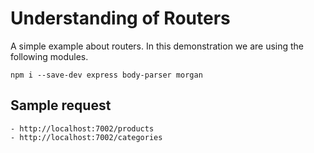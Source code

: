 # Understanding of Routers

A simple example about routers. In this demonstration we are using the following modules.

```
npm i --save-dev express body-parser morgan
```

## Sample request

```
- http://localhost:7002/products
- http://localhost:7002/categories
```
